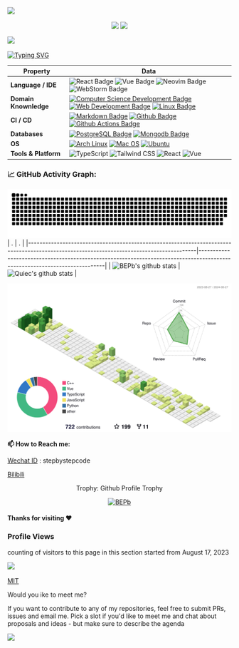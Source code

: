 ![](assets/Bottom_up.svg)

<!--   my-icons -->
<p align="center">
    <a href="https://github.com/stepbystepcode/stepbystepcode"><img src="https://img.shields.io/badge/status-updating-brightgreen.svg"></a>
    <a href="https://github.com/stepbystepcode/stepbystepcode/stargazers"><img src="https://img.shields.io/github/stars/stepbystepcode?logo=github"></a> 
</p>

<!--   my-header-img -->
![](./src/header_.png)
<!--<a href="https://www.python.org/"><img src="https://upload.wikimedia.org/wikipedia/commons/c/c3/Python-logo-notext.svg" align="right" height="48" width="48" ></a>-->


<!--   my-ticker -->    
[![Typing SVG](https://readme-typing-svg.herokuapp.com?color=%2336BCF7&center=true&vCenter=true&width=600&lines=Hi+there+👋,+I+am+Stepbystepcode;+Welcome+to+My+Profile!;Over+4+years+of+programming+experience;Always+learning+new+things+;Undergraduates+in+CS+at+Shanxi+University)](https://git.io/typing-svg)


<!--   my-kaggle     
### My achievements on [kaggle](https://www.kaggle.com/andrej0marinchenko):

![competition_light](https://road-to-kaggle-grandmaster.vercel.app/api/badges/andrej0marinchenko/competition/light)
![dataset](https://road-to-kaggle-grandmaster.vercel.app/api/badges/andrej0marinchenko/dataset/light)
![notebook](https://road-to-kaggle-grandmaster.vercel.app/api/badges/andrej0marinchenko/notebook/light)
![discussion](https://road-to-kaggle-grandmaster.vercel.app/api/badges/andrej0marinchenko/discussion/light)
-->


<!--   my-skils -->

| Property                                        | Data                                                                                                                                                                                                                                                                                                                                                                                                                                                                                                                                                                                                                                                                                                                                                                                                                                                                                                                                                                                                                                                                                                                                                                                                                                                                                                                                                                                                                                                                                                                                                                                                                                                                                                                                                                                                            |
|-------------------------------------------------|-----------------------------------------------------------------------------------------------------------------------------------------------------------------------------------------------------------------------------------------------------------------------------------------------------------------------------------------------------------------------------------------------------------------------------------------------------------------------------------------------------------------------------------------------------------------------------------------------------------------------------------------------------------------------------------------------------------------------------------------------------------------------------------------------------------------------------------------------------------------------------------------------------------------------------------------------------------------------------------------------------------------------------------------------------------------------------------------------------------------------------------------------------------------------------------------------------------------------------------------------------------------------------------------------------------------------------------------------------------------------------------------------------------------------------------------------------------------------------------------------------------------------------------------------------------------------------------------------------------------------------------------------------------------------------------------------------------------------------------------------------------------------------------------------------------------|
| **Language / IDE**                              | ![React Badge](https://img.shields.io/badge/-React-3776AB?style=flat&logo=React&logoColor=white) ![Vue Badge](https://img.shields.io/badge/-Vue-3776AB?style=flat&logo=Vue.js&logoColor=white) ![Neovim Badge](https://img.shields.io/badge/-Neovim-3776AB?style=flat&logo=neovim&logoColor=white)  ![WebStorm Badge](https://img.shields.io/badge/-WebStorm-3776AB?style=flat&logo=webstorm&logoColor=white)                                                                                                                                                                                                                                                                                                                                                                                                                                                                                                                                                                                                                                                                                                                                                                                                                                                                                                                                                                                                                                                                                                                                                                                                                                                                                                                                                                                                                                                                                                 |
| **Domain Knownledge**                           |  [![Computer Science Development Badge](https://img.shields.io/badge/-Computer%20Science-FAB040?style=flat&logoColor=white)](https://github.com/search?q=user%3ABEPb&type=Repositories) [![Web Development Badge](https://img.shields.io/badge/-Web%20Development-01D277F?style=flat&logoColor=white)](https://github.com/search?q=user%3ABEPb&type=Repositories) [![Linux Badge](https://img.shields.io/badge/-Linux-FF6600?style=flat&logoColor=white)](https://github.com/search?q=user%3ABEPb&type=Repositories)                                                                                                                                                                                                                                                                                                                                                                                                                                                                                                                                                                                                                                                                                                                                                                                                                                                                                                                                                                                                                                                                                      |
| **CI / CD**                                     | [![Markdown Badge](https://img.shields.io/badge/-Markdown-2088FF?style=flat&logo=Markdown&logoColor=white)](https://github.com/BEPb/BEPb) [![Github Badge](https://img.shields.io/badge/-Github%20-2088FF?style=flat&logo=Github&logoColor=white)](https://github.com/BEPb/BEPb) [![Github Actions Badge](https://img.shields.io/badge/-Git%20-2088FF?style=flat&logo=Git&logoColor=white)](https://github.com/BEPb/BEPb)                                                                                                                                                                                                                                                                                                                                                                                                                                                                                                                                                                                                                                                                                                                                                                                                                                                                                                                                                                                                                                                                                                                                                                                                                                                                                                                                                                                       |
| **Databases**                                   |  [![PostgreSQL Badge](https://img.shields.io/badge/-PostgreSQL%20-2b5d80?style=flat&logo=PostgreSQL&logoColor=fff)](https://github.com/stepbystepcode/stepbystepcode) [![Mongodb Badge](https://img.shields.io/badge/-MongoDB%20-white?style=flat&logo=mongodb&logoColor=00684A)](https://github.com/stepbystepcode/stepbystepcode)                                                                                                                                                                                                                                                                                                                                                                                                                                                                                                                                                                                                                                                                                                                                                                                                                                                                                                                                             |
| **OS**                                          | [![Arch Linux](https://img.shields.io/badge/-Arch%20Linux-black?style=flat&logo=archlinux&logoColor=0088cc)](https://github.com/stepbystepcode/stepbystepcode)  [![Mac OS](https://img.shields.io/badge/-Mac%20OS-black?style=flat&logo=apple&logoColor=ffffff)](https://github.com/stepbystepcode/stepbystepcode)  [![Ubuntu](https://img.shields.io/badge/-Ubuntu-black?style=flat&logo=ubuntu&logoColor=E95420)](https://github.com/stepbystepcode/stepbystepcode)                                                                                                                                                                                                                                                                          |
| **Tools & Platform**                            |  ![TypeScript](https://img.shields.io/badge/typescript-3178C6?style=for-the-badge&logo=TypeScript&logoColor=white) ![Tailwind CSS](https://img.shields.io/badge/Tailwind%20CSS-06B6D4?style=for-the-badge&logo=Tailwind%20CSS&logoColor=white)  ![React](https://img.shields.io/badge/React-61DAFB?style=for-the-badge&logo=React&logoColor=white)  ![Vue](https://img.shields.io/badge/Vue-41B883?style=for-the-badge&logo=Vue.js&logoColor=white)                                                                                                                                                                                                                                                                                                                                                                                                                                                                                                                                                                                                                                                                                                                                                                                                                                                                                                                                                                                                                                                                                                                                                                                                                                                                                                                                                                                         |


<!--   GitHub stats graph -->
### 📈 GitHub Activity Graph:

![BEPb's github activity graph](https://raw.githubusercontent.com/stepbystepcode/stepbystepcode/output/github-contribution-grid-snake.svg)
| .                                                                                                                                       | .                                                                                                                         |
|-----------------------------------------------------------------------------------------------------------------------------------------|---------------------------------------------------------------------------------------------------------------------------|
| ![BEPb's github stats](https://github-readme-stats.vercel.app/api?username=stepbystepcode&show_icons=true&include_all_commits=true) | ![Quiec's github stats](https://github-readme-stats.vercel.app/api/top-langs/?username=stepbystepcode&layout=compact) |


<!--   profile-green-animate -->
![](./profile-3d-contrib/profile-green-animate.svg)


**📫 How to Reach me:**
<p align="left">

[Wechat ID]() : stepbystepcode

[Bilibili](https://space.bilibili.com/407074030)

</p>

<div align="center">
<summary>Trophy: Github Profile Trophy</summary>
</div>

<p align="center"> 
<a href="https://github.com/ryo-ma/github-profile-trophy"><img src="https://github-profile-trophy.vercel.app/?username=stepbystepcode" alt="BEPb" /></a>
</p> 
  

#### Thanks for visiting :heart:

<p align="center"> 

<!-- ## Star History -->

<!-- [![Star History Chart](https://api.star-history.com/svg?repos=BEPb/BEPb&type=Date)](https://star-history.com/#BEPb/BEPb&Date) -->

### Profile Views
counting of visitors to this page in this section started from August 17, 2023

![](https://count.getloli.com/get/@stepbystepcode.github.readme)
</br>

[MIT](LICENSE)

</p>

Would you ike to meet me?

If you want to contribute to any of my repositories, feel free to submit PRs, issues and email me. Pick a slot if you'd like to meet me and chat about proposals and ideas - but make sure to describe the agenda


![](assets/Bottom_down.svg)
